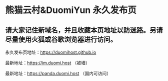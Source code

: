 # 熊猫云村&DuomiYun 永久发布页  
## 请大家记住新域名，并且收藏本页地址以防迷路。另请尽量使用火狐或谷歌浏览器进行访问。  

永久发布页地址：https://duomihost.github.io  

最新地址：https://im.duomi.host （被墙）

最新地址：https://panda.duomi.host （国内可访问）
